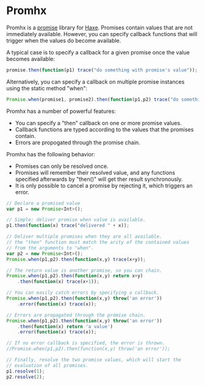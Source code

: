 Promhx
========

Promhx is a [promise](http://en.wikipedia.org/wiki/Futures_and_promises)
library for [Haxe](http://www.haxe.org).  Promises contain values that are not
immediately available. However, you can specify callback functions that will
trigger when the values do become available.

A typical case is to specify a callback for a given promise once the value
becomes available:

```js
promise.then(function(p1) trace("do something with promise's value"));
```

Alternatively, you can specify a callback on multiple promise instances using
the static method "when":

```js
Promise.when(promise1, promise2).then(function(p1,p2) trace("do something with the promise values"));
```
Promhx has a number of powerful features:

* You can specify a "then" callback on one or more promise values.
* Callback functions are typed according to the values that the promises
  contain.
* Errors are propogated through the promise chain.

Promhx has the following behavior:

* Promises can only be resolved once.
* Promises will remember their resolved value, and any functions specified
  afterwards by "then()" will get ther result synchronously.
* It is only possible to cancel a promise by rejecting it, which triggers an
  error.

```js
// Declare a promised value
var p1 = new Promise<Int>();

// Simple: deliver promise when value is available.
p1.then(function(x) trace("delivered " + x));

// Deliver multiple promises when they are all available.
// the "then" function must match the arity of the contained values
// from the arguments to "when".
var p2 = new Promise<Int>();
Promise.when(p1,p2).then(function(x,y) trace(x+y));

// The return value is another promise, so you can chain.
Promise.when(p1,p2).then(function(x,y) return x+y)
    .then(function(x) trace(x+1));

// You can easily catch errors by specifying a callback.
Promise.when(p1,p2).then(function(x,y) throw('an error'))
    .error(function(x) trace(x));

// Errors are propagated through the promise chain.
Promise.when(p1,p2).then(function(x,y) throw('an error'))
    .then(function(x) return 'a value')
    .error(function(x) trace(x));

// If no error callback is specified, the error is thrown.
//Promise.when(p1,p2).then(function(x,y) throw('an error'));

// Finally, resolve the two promise values, which will start the
// evaluation of all promises.
p1.resolve(1);
p2.resolve(2);

```
